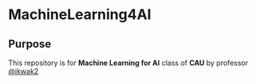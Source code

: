 # MachineLearning4AI

## Purpose
This repository is for **Machine Learning for AI** class of **CAU** by professor [@ikwak2](https://github.com/ikwak2, "ikwak2's GitHub")
